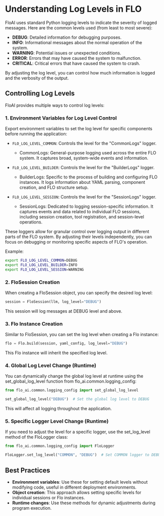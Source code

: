 # Understanding Log Levels in FLO

FloAI uses standard Python logging levels to indicate the severity of logged messages. Here are the common levels used (from least to most severe):

- **DEBUG**: Detailed information for debugging purposes.
- **INFO**: Informational messages about the normal operation of the system.
- **WARNING**: Potential issues or unexpected conditions.
- **ERROR**: Errors that may have caused the system to malfunction.
- **CRITICAL**: Critical errors that have caused the system to crash.

By adjusting the log level, you can control how much information is logged and the verbosity of the output.

## Controlling Log Levels

FloAI provides multiple ways to control log levels:

### 1. Environment Variables for Log Level Control

Export environment variables to set the log level for specific components before running the application:

- `FLO_LOG_LEVEL_COMMON`: Controls the level for the "CommonLogs" logger.
  - CommonLogs: General-purpose logging used across the entire FLO system. It captures broad, system-wide events and information.

- `FLO_LOG_LEVEL_BUILDER`: Controls the level for the "BuilderLogs" logger.
  - BuilderLogs: Specific to the process of building and configuring FLO instances. It logs information about YAML parsing, component creation, and FLO structure setup.

- `FLO_LOG_LEVEL_SESSION`: Controls the level for the "SessionLogs" logger. 
  - SessionLogs: Dedicated to logging session-specific information. It captures events and data related to individual FLO sessions, including session creation, tool registration, and session-level operations.

These loggers allow for granular control over logging output in different parts of the FLO system. By adjusting their levels independently, you can focus on debugging or monitoring specific aspects of FLO's operation.

Example:

```bash
export FLO_LOG_LEVEL_COMMON=DEBUG
export FLO_LOG_LEVEL_BUILDER=INFO
export FLO_LOG_LEVEL_SESSION=WARNING
```

### 2. FloSession Creation

When creating a FloSession object, you can specify the desired log level:

```python
session = FloSession(llm, log_level="DEBUG")
```

This session will log messages at DEBUG level and above.

### 3. Flo Instance Creation

Similar to FloSession, you can set the log level when creating a Flo instance:

```python
flo = Flo.build(session, yaml_config, log_level="DEBUG")
```

This Flo instance will inherit the specified log level.

### 4. Global Log Level Change (Runtime)

You can dynamically change the global log level at runtime using the set_global_log_level function from flo_ai.common.logging_config:

```python
from flo_ai.common.logging_config import set_global_log_level

set_global_log_level("DEBUG")  # Set the global log level to DEBUG
```

This will affect all logging throughout the application.

### 5. Specific Logger Level Change (Runtime)

If you need to adjust the level for a specific logger, use the set_log_level method of the FloLogger class:

```python
from flo_ai.common.logging_config import FloLogger

FloLogger.set_log_level("COMMON", "DEBUG")  # Set COMMON logger to DEBUG level
```

## Best Practices

- **Environment variables**: Use these for setting default levels without modifying code, useful in different deployment environments.
- **Object creation**: This approach allows setting specific levels for individual sessions or Flo instances.
- **Runtime changes**: Use these methods for dynamic adjustments during program execution.